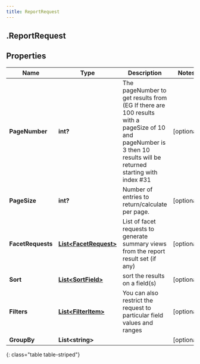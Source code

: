```yaml
---
title: ReportRequest
---
```

## .ReportRequest

## Properties

|Name | Type | Description | Notes|
|------------ | ------------- | ------------- | -------------|
| **PageNumber** | **int?** | The pageNumber to get results from (EG If there are 100 results with a pageSize of 10 and pageNumber is 3 then 10 results will be returned starting with index #31 | [optional] |
| **PageSize** | **int?** | Number of entries to return/calculate per page. | [optional] |
| **FacetRequests** | [**List&lt;FacetRequest&gt;**](FacetRequest.html) | List of facet requests to generate summary views from the report result set (if any) | [optional] |
| **Sort** | [**List&lt;SortField&gt;**](SortField.html) | sort the results on a field(s) | [optional] |
| **Filters** | [**List&lt;FilterItem&gt;**](FilterItem.html) | You can also restrict the request to particular field values and ranges | [optional] |
| **GroupBy** | **List&lt;string&gt;** |  | [optional] |
{: class="table table-striped"}


